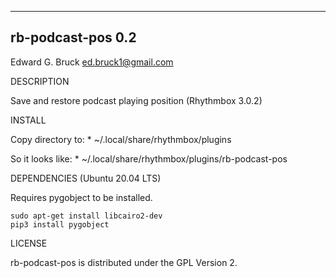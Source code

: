 -------------------------------------------------------------------------------
rb-podcast-pos 0.2
-------------------------------------------------------------------------------
  Edward G. Bruck <ed.bruck1@gmail.com>

DESCRIPTION

  Save and restore podcast playing position (Rhythmbox 3.0.2)

INSTALL

  Copy directory to:
    * ~/.local/share/rhythmbox/plugins

  So it looks like:
    * ~/.local/share/rhythmbox/plugins/rb-podcast-pos

DEPENDENCIES (Ubuntu 20.04 LTS)

  Requires pygobject to be installed.

    sudo apt-get install libcairo2-dev
    pip3 install pygobject

LICENSE

  rb-podcast-pos is distributed under the GPL Version 2.
